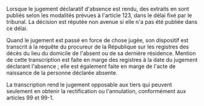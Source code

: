 Lorsque le jugement déclaratif d'absence est rendu, des extraits en sont publiés selon les modalités prévues à l'article 123, dans le délai fixé par le tribunal. La décision est réputée non avenue si elle n'a pas été publiée dans ce délai.

Quand le jugement est passé en force de chose jugée, son dispositif est transcrit à la requête du procureur de la République sur les registres des décès du lieu du domicile de l'absent ou de sa dernière résidence. Mention de cette transcription est faite en marge des registres à la date du jugement déclarant l'absence ; elle est également faite en marge de l'acte de naissance de la personne déclarée absente.

La transcription rend le jugement opposable aux tiers qui peuvent seulement en obtenir la rectification ou l'annulation, conformément aux articles 99 et 99-1.
